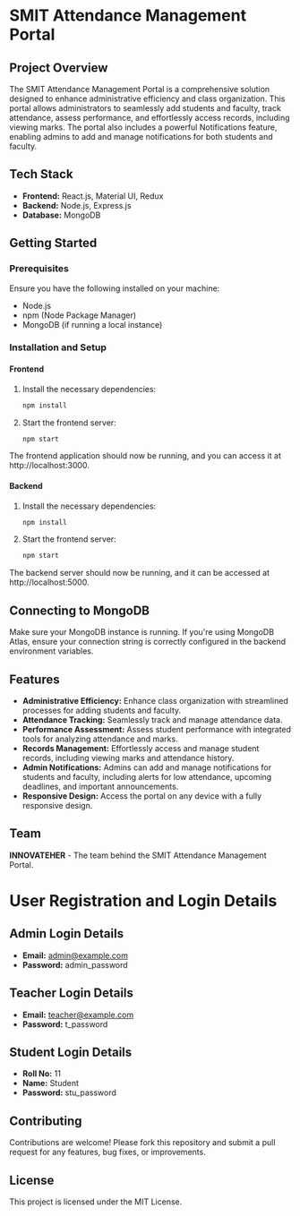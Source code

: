 # SMIT Attendance Management Portal

## Project Overview

The SMIT Attendance Management Portal is a comprehensive solution designed to enhance administrative efficiency and class organization. This portal allows administrators to seamlessly add students and faculty, track attendance, assess performance, and effortlessly access records, including viewing marks. The portal also includes a powerful Notifications feature, enabling admins to add and manage notifications for both students and faculty.

## Tech Stack

- **Frontend:** React.js, Material UI, Redux
- **Backend:** Node.js, Express.js
- **Database:** MongoDB

## Getting Started

### Prerequisites

Ensure you have the following installed on your machine:

- Node.js
- npm (Node Package Manager)
- MongoDB (if running a local instance)

### Installation and Setup

#### Frontend

1. Install the necessary dependencies:
   ```bash
   npm install


2. Start the frontend server:
   ```bash
   npm start

The frontend application should now be running, and you can access it at http://localhost:3000.   


#### Backend

1. Install the necessary dependencies:
   ```bash
   npm install


2. Start the frontend server:
   ```bash
   npm start
The backend server should now be running, and it can be accessed at http://localhost:5000.

## Connecting to MongoDB
Make sure your MongoDB instance is running. If you're using MongoDB Atlas, ensure your connection string is correctly configured in the backend environment variables.

## Features
- **Administrative Efficiency:** Enhance class organization with streamlined processes for adding students and faculty.
- **Attendance Tracking:** Seamlessly track and manage attendance data.
- **Performance Assessment:** Assess student performance with integrated tools for analyzing attendance and marks.
- **Records Management:** Effortlessly access and manage student records, including viewing marks and attendance history.
- **Admin Notifications:** Admins can add and manage notifications for students and faculty, including alerts for low attendance, upcoming deadlines, and important announcements.
- **Responsive Design:** Access the portal on any device with a fully responsive design.

## Team
**INNOVATEHER** - The team behind the SMIT Attendance Management Portal.

# User Registration and Login Details

## Admin Login Details

- **Email:** admin@example.com  
- **Password:** admin_password  

## Teacher Login Details

- **Email:** teacher@example.com  
- **Password:** t_password  

## Student Login Details

- **Roll No:** 11  
- **Name:** Student 
- **Password:** stu_password  

## Contributing
Contributions are welcome! Please fork this repository and submit a pull request for any features, bug fixes, or improvements.

## License
This project is licensed under the MIT License.
